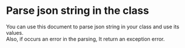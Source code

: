 # Parse json string in the class
You can use this document to parse json string in your class and use its values.<br>
Also, if occurs an error in the parsing, It return an exception error.
